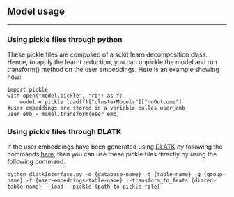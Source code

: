 ## **Model usage**

---

### **Using pickle files through python**

These pickle files are composed of a sckit learn decomposition class. Hence, to apply the learnt reduction, you can unpickle the model and run transform() method on the user embeddings.
Here is an example showing how:

	import pickle 
	with open("model.pickle", "rb") as f:
		model = pickle.load(f)["clusterModels"]["noOutcome"]
	#user embeddings are stored in a variable calles user_emb
	user_emb = model.transform(user_emb)

### **Using pickle files through DLATK**

If the user embeddings have been generated using [DLATK](github.com/DLATK/DLATK/) by following the commands [here](https://github.com/adithya8/ContextualEmbeddingDR#commands-to-extract-dimension-reduced-tables-using-a-specific-method), then you can use these pickle files directly by using the following command:

	python dlatkInterface.py -d {database-name} -t {table-name} -g {group-name} -f {user-embeddings-table-name} --transform_to_feats {dimred-table-name} --load --pickle {path-to-pickle-file}


